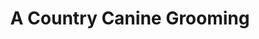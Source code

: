 ---
title: "A Country Canine Grooming"
url: /pueblo/a-country-canine-grooming/
shop: pet grooming
---